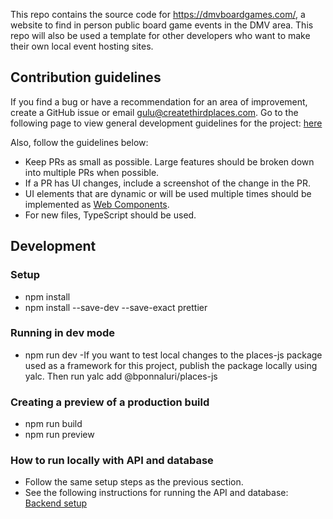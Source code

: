 
This repo contains the source code for https://dmvboardgames.com/, a website to find in person public board game events in the DMV area. This repo will also be used a template for other developers who want to make their own local event hosting sites.

## Contribution guidelines

If you find a bug or have a recommendation for an area of improvement, create a GitHub issue or email gulu@createthirdplaces.com.
Go to the following page to view general development guidelines for the project: [here](https://github.com/gatherspiel)

Also, follow the guidelines below:
- Keep PRs as small as possible. Large features should be broken down into multiple PRs when possible.
- If a PR has UI changes, include a screenshot of the change in the PR.
- UI elements that are dynamic or will be used multiple times should be implemented as [Web Components](https://developer.mozilla.org/en-US/docs/Web/API/Web_components).
- For new files, TypeScript should be used.

## Development

### Setup
- npm install
- npm install --save-dev --save-exact prettier
  
### Running in dev mode
- npm run dev
-If you want to test local changes to the places-js package used as a framework for this project, publish the package locally using yalc. Then
run yalc add @bponnaluri/places-js 

### Creating a preview of a production build
- npm run build
- npm run preview

### How to run locally with API and database
- Follow the same setup steps as the previous section.
- See the following instructions for running the API and database: [Backend setup](https://github.com/gatherspiel/backend)
